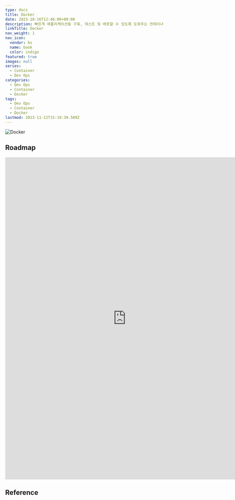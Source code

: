```yaml
---
type: docs
title: Docker
date: 2023-10-16T12:46:00+09:00
description: 빠르게 애플리케이션을 구축, 테스트 및 배포할 수 있도록 도와주는 컨테이너 런타임 기술
linkTitle: Docker
nav_weight: 1
nav_icon:
  vendor: bs
  name: book
  color: indigo
featured: true
images: null
series:
  - Container
  - Dev Ops
categories:
  - Dev Ops
  - Container
  - Docker
tags:
  - Dev Ops
  - Container
  - Docker
lastmod: 2023-11-12T15:19:39.509Z
---
```


![Docker](/dev-ops/docker.png?width=512px#center)

## Roadmap

<p align="center">
<iframe width="768" height="1024" src="https://roadmap.sh/docker?s=652b754df43a58c923ce9d26" frameborder="0" allow="accelerometer; autoplay; encrypted-media; gyroscope; picture-in-picture" allowfullscreen></iframe>
</p>

## Reference

